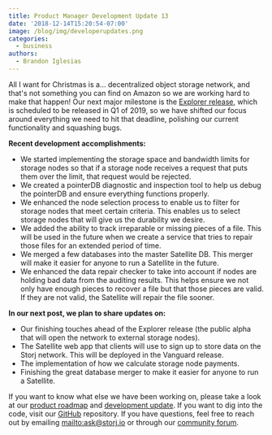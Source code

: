 ```yaml
---
title: Product Manager Development Update 13
date: '2018-12-14T15:20:54-07:00'
image: /blog/img/developerupdates.png
categories:
  - business
authors:
  - Brandon Iglesias
---
```

All I want for Christmas is a... decentralized object storage network, and that's not something you can find on Amazon so we are working hard to make that happen! Our next major milestone is the [Explorer release](https://storj.io/blog/2018/11/upcoming-milestone-releases-on-the-storj-v3-roadmap/), which is scheduled to be released in Q1 of 2019, so we have shifted our focus around everything we need to hit that deadline, polishing our current functionality and squashing bugs.

**Recent development accomplishments:**

* We started implementing the storage space and bandwidth limits for storage nodes so that if a storage node receives a request that puts them over the limit, that request would be rejected. 
* We created a pointerDB diagnostic and inspection tool to help us debug the pointerDB and ensure everything functions properly. 
* We enhanced the node selection process to enable us to filter for storage nodes that meet certain criteria. This enables us to select storage nodes that will give us the durability we desire.  
* We added the ability to track irreparable or missing pieces of a file. This will be used in the future when we create a service that tries to repair those files for an extended period of time. 
* We merged a few databases into the master Satellite DB. This merger will make it easier for anyone to run a Satellite in the future. 
* We enhanced the data repair checker to take into account if nodes are holding bad data from the auditing results. This helps ensure we not only have enough pieces to recover a file but that those pieces are valid. If they are not valid, the Satellite will repair the file sooner.  

**In our next post, we plan to share updates on:**

* Our finishing touches ahead of the Explorer release (the public alpha that will open the network to external storage nodes). 
* The Satellite web app that clients will use to sign up to store data on the Storj network. This will be deployed in the Vanguard release. 
* The implementation of how we calculate storage node payments. 
* Finishing the great database merger to make it easier for anyone to run a Satellite. 

If you want to know what else we have been working on, please take a look at our [product roadmap](https://storjlabs.aha.io/published/01ee405b4bd8d14208c5256d70d73a38?page=1) and [development update](https://storj.io/blog/2018/11/product-manager-development-update-12). If you want to dig into the code, visit our [GitHub](https://github.com/storj/storj) repository. If you have questions, feel free to reach out by emailing <mailto:ask@storj.io> or through our [community forum](https://community.storj.io/).
